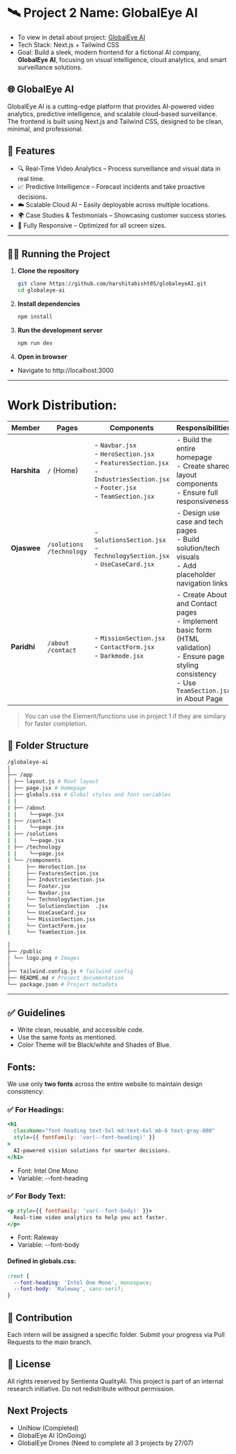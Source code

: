 # 🛰️ Project 2 Name: GlobalEye AI
- To view in detail about project: [GlobalEye AI](https://docs.google.com/document/d/1UglJyG9V09jie_h0iWUJ_bEBBlll-SbO5UYc5bqDakg/edit?usp=sharing)
- Tech Stack: Next.js + Tailwind CSS
- Goal: Build a sleek, modern frontend for a fictional AI company, **GlobalEye AI**, focusing on visual intelligence, cloud analytics, and smart surveillance solutions.

## 🌐 GlobalEye AI
GlobalEye AI is a cutting-edge platform that provides AI-powered video analytics, predictive intelligence, and scalable cloud-based surveillance. The frontend is built using Next.js and Tailwind CSS, designed to be clean, minimal, and professional.

## 🚀 Features
- 🔍 Real-Time Video Analytics – Process surveillance and visual data in real time.
- 📈 Predictive Intelligence – Forecast incidents and take proactive decisions.
- ☁️ Scalable Cloud AI – Easily deployable across multiple locations.
- 🌍 Case Studies & Testimonials – Showcasing customer success stories.
- 📱 Fully Responsive – Optimized for all screen sizes.
---
## 🧑‍💻 Running the Project

1. **Clone the repository**  
   ```bash
   git clone https://github.com/harshitabisht05/globaleyeAI.git
   cd globaleye-ai
    ```
2. **Install dependencies**
    ```bash
    npm install
    ```
3. **Run the development server**
    ```bash
    npm run dev
    ```
4. **Open in browser**
- Navigate to http://localhost:3000
---

# Work Distribution:
| **Member**   | **Pages**                      | **Components**                                                                                                                                      | **Responsibilities**                                                                                                |
| ------------ | ------------------------------ | --------------------------------------------------------------------------------------------------------------------------------------------------- | ------------------------------------------------------------------------------------------------------------------- |
| **Harshita** | `/` (Home)                     | - `Navbar.jsx`<br> - `HeroSection.jsx`<br> - `FeaturesSection.jsx`<br> - `IndustriesSection.jsx`<br>- `Footer.jsx`<br> - `TeamSection.jsx` | - Build the entire homepage<br> - Create shared layout components<br> - Ensure full responsiveness                  |
| **Ojaswee**  | `/solutions`<br> `/technology` | - `SolutionsSection.jsx`<br> - `TechnologySection.jsx`<br> - `UseCaseCard.jsx`                                                                      | - Design use case and tech pages<br> - Build solution/tech visuals<br> - Add placeholder navigation links           |
| **Paridhi**  | `/about`<br> `/contact`        | - `MissionSection.jsx`<br> - `ContactForm.jsx`  <br> - `Darkmode.jsx`                                                                            | - Create About and Contact pages<br> - Implement basic form (HTML validation)<br> - Ensure page styling consistency<br> - Use `TeamSection.jsx` in About Page|

>You can use the Element/functions use in project 1 if they are similary for faster completion.
## 📁 Folder Structure

```bash
/globaleye-ai
│
├── /app
│ ├── layout.js # Root layout
│ ├── page.jsx # Homepage
│ ├── globals.css # Global styles and font variables
| |
| ├── /about
| |    └──page.jsx
| ├── /contact
| |    └──page.jsx
| ├── /solutions
| |    └──page.jsx
| ├── /technology
| |    └──page.jsx
| └── /components
|     ├── HeroSection.jsx
|     ├── FeaturesSection.jsx
|     ├── IndustriesSection.jsx
|     └── Footer.jsx
|     └── Navbar.jsx
|     └── TechnologySection.jsx
|     └── SolutionsSection  .jsx
|     └── UseCaseCard.jsx
|     └── MissionSection.jsx
|     └── ContactForm.jsx
|     └── TeamSection.jsx

│
├── /public
│ └── logo.png # Images
│
├── tailwind.config.js # Tailwind config
├── README.md # Project documentation
└── package.json # Project metadata
```

---
## ✅ Guidelines
- Write clean, reusable, and accessible code.
- Use the same fonts as mentioned.
- Color Theme will be Black/white and Shades of Blue. 
## Fonts:
We use only **two fonts** across the entire website to maintain design consistency:

### ✅ For Headings:

```jsx
<h1
  className="font-heading text-5xl md:text-6xl mb-6 text-gray-800"
  style={{ fontFamily: 'var(--font-heading)' }}
>
  AI-powered vision solutions for smarter decisions.
</h1>
```
- Font: Intel One Mono
- Variable: --font-heading

### ✅ For Body Text:

```jsx
<p style={{ fontFamily: 'var(--font-body)' }}>
  Real-time video analytics to help you act faster.
</p>
```
- Font: Raleway
- Variable: --font-body

#### Defined in globals.css:

```css
:root {
  --font-heading: 'Intel One Mono', monospace;
  --font-body: 'Raleway', sans-serif;
}
```

## 🙌 Contribution
Each intern will be assigned a specific folder. Submit your progress via Pull Requests to the main branch.

## 📄 License
All rights reserved by Sentienta QualityAI.
This project is part of an internal research initiative. Do not redistribute without permission.

## Next Projects
- UniNow (Completed)
- GlobalEye AI (OnGoing)
- GlobalEye Drones
  (Need to complete all 3 projects by 27/07)



